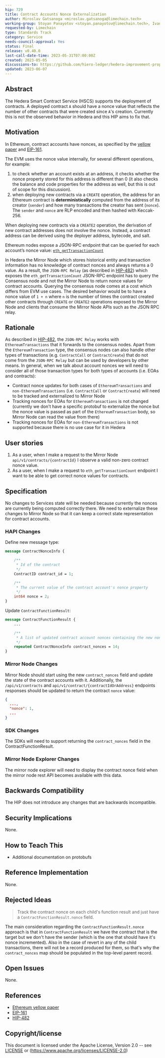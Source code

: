 ```yaml
---
hip: 729
title: Contract Accounts Nonce Externalization
author: Miroslav Gatsanoga <miroslav.gatsanoga@limechain.tech>
working-group: Stoyan Panayotov <stoyan.panayotov@limechain.tech>, Ivan Kavaldzhiev <ivan.kavaldzhiev@limechain.tech>, Richard Bair <@rbair23>, Nana Essilfie-Conduah <@Nana-EC>
requested-by: Limechain
type: Standards Track
category: Service
needs-council-approval: Yes
status: Final
release: v0.40.0
last-call-date-time: 2023-05-31T07:00:00Z
created: 2023-05-05
discussions-to: https://github.com/hiero-ledger/hedera-improvement-proposals/discussions/730
updated: 2023-06-07
---
```


## Abstract

The Hedera Smart Contract Service (HSCS) supports the deployment of contracts. A deployed contract `A` should have a nonce value that reflects the number of other contracts that were created since `A`'s creation.
Currently this is not the observed behavior in Hedera and this HIP aims to fix that.

## Motivation

In Ethereum, contract accounts have nonces, as specified by the [yellow paper](http://gavwood.com/paper.pdf) and [EIP-161](https://github.com/ethereum/EIPs/blob/master/EIPS/eip-161.md).

The EVM uses the nonce value internally, for several different operations, for example:
1. to check whether an account exists at an address, it checks whether the nonce property stored for this address is different than 0 (it also checks the balance and code properties for the address as well, but this is out of scope for this discussion).
2. when deploying new contracts via a `CREATE` operation, the address for an Ethereum contract is **deterministically** computed from the address of its creator (`sender`) and how many transactions the creator has sent (`nonce`). The `sender` and `nonce` are RLP encoded and then hashed with Keccak-256.

When deploying new contracts via a `CREATE2` operation, the derivation of new contract addresses does not involve the nonce. Instead, a contract address can be derived using the deployer address, bytecode, and salt.

Ethereum nodes expose a JSON-RPC endpoint that can be queried for each account’s nonce value: [`eth_getTransactionCount`](https://ethereum.org/en/developers/docs/apis/json-rpc/#eth_gettransactioncount)

In Hedera the Mirror Node which stores historical entity and transaction information has no knowledge of contract nonces and always returns a 0 value. As a result, the `JSON-RPC Relay` (as described in [HIP-482](https://hips.hedera.com/hip/hip-482)) which exposes the `eth_getTransactionCount` JSON-RPC endpoint has to query the Consensus node and not the Mirror Node to return nonce values for contract accounts. Querying the consensus node comes at a cost which differs from EVM use cases. The desired behavior would be to have a nonce value of `1 + n` where `n` is the number of times the contract created other contracts through `CREATE` or `CREATE2` operations exposed to the Mirror Node and clients that consume the Mirror Node APIs such as the JSON RPC relay.

## Rationale

As described in [HIP-482](https://hips.hedera.com/hip/hip-482), the `JSON-RPC Relay` works with `EthereumTransactions` that it forwards to the consensus nodes. Apart from the `EthereumTransaction` type, the consensus nodes can also handle other types of transactions (e.g. `ContractCall` or `ContractCreate`) that do not come from the `JSON-RPC Relay` but can be used by developers by other means.
In general, when we talk about account nonces we will need to consider all of those transaction types for both types of accounts (i.e. EOAs and contracts):

- Contract nonce updates for both cases of `EthereumTransactions` and `non-EthereumTransactions` (i.e. `ContractCall` or `ContractCreate`) will need to be tracked and externalized to Mirror Node
- Tracking nonces for EOAs for `EthereumTransactions` is not changed (currently we don't have a specific protobuf to externalize the nonce but the nonce value is passed as part of the `EthereumTransaction` body, so Mirror Node can read the value from there)
- Tracking nonces for EOAs for `non-EthereumTransactions` is not supported because there is no use case for it in Hedera

## User stories

1. As a user, when I make a request to the Mirror Node `api/v1/contracts/{contractId}` I observe a valid non-zero contract nonce value.
2. As a user, when I make a request to `eth_getTransactionCount` endpoint I want to be able to get correct nonce values for contracts.
  
## Specification

No changes to Services state will be needed because currently the nonces are currently being computed correctly there. We need to externalize these changes to Mirror Node so that it can keep a correct state representation for contract accounts.

### HAPI Changes

Define new message type:

```protobuf
message ContractNonceInfo {

    /**
     * Id of the contract
     */
    ContractID contract_id = 1;

    /**
     * The current value of the contract account's nonce property
     */
    int64 nonce = 2;
}
```

Update `ContractFunctionResult`:

```protobuf
message ContractFunctionResult {
    ...

    /**
     * A list of updated contract account nonces containing the new nonce value for each contract account
     */
    repeated ContractNonceInfo contract_nonces = 14;
}
```

### Mirror Node Changes

Mirror Node should start using the new `contract_nonces` field and update the state of the contract accounts with it.  Additionally, the `/api/v1/contracts` and `api/v1/contract/{contractIdOrAddress}` endpoints responses should be updated to return the contract `nonce` value:
```json
{
  ...,
  "nonce": 1,
  ...
}
```

### SDK Changes

The SDKs will need to support returning the `contract_nonces` field in the ContractFunctionResult.

### Mirror Node Explorer Changes

The mirror node explorer will need to display the contract nonce field when the mirror node rest API becomes available with this data. 

## Backwards Compatibility

The HIP does not introduce any changes that are backwards incompatible.

## Security Implications

None.

## How to Teach This

- Additional documentation on protobufs

## Reference Implementation

None.

## Rejected Ideas

> Track the contract nonce on each child's function result and just have a `ContractFunctionResult.nonce` field.

The main consideration regarding the `ContractFunctionResult.nonce` approach is that in `ContractFunctionResult` we have the contract that is the target but we don't have the sender (which is the one that should have it's nonce incremented).
Also in the case of revert in any of the child transactions, there will not be a record produced for them, so that's why the `contract_nonces` map should be populated in the top-level parent record.

## Open Issues

None.

## References

- [Ethereum yellow paper](http://gavwood.com/paper.pdf)
- [EIP-161](https://github.com/ethereum/EIPs/blob/master/EIPS/eip-161.md)
- [HIP-482](https://hips.hedera.com/hip/hip-482)

## Copyright/license

This document is licensed under the Apache License, Version 2.0 -- see [LICENSE](../LICENSE) or (https://www.apache.org/licenses/LICENSE-2.0)
